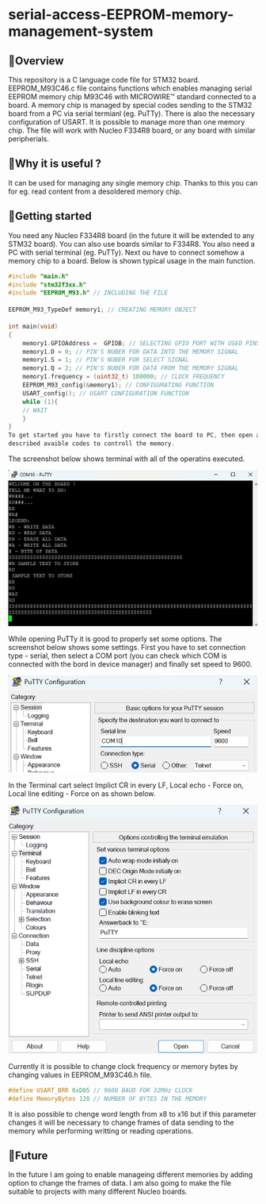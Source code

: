 # serial-access-EEPROM-memory-management-system

## 📌Overview
This repository is a C language code file for STM32 board. EEPROM_M93C46.c file contains functions which enables managing serial EEPROM memory chip M93C46 with MICROWIRE™ standard connected to a board. A memory chip is managed by special codes sending to the STM32 board from a PC via serial termianl (eg. PuTTy). There is also the necessary configuration of USART. It is possible to manage more than one memory chip. The file will work with Nucleo F334R8 board, or any board with similar peripherials.

## 📌Why it is useful ?
It can be used for managing any single memory chip. Thanks to this you can for eg. read content from a desoldered memory chip.

## 📌Getting started 
You need any Nucleo F334R8 board (in the future it will be extended to any STM32 board). You can also use boards similar to F334R8. You also need a PC with serial terminal (eg. PuTTy).
Next ou have to connect somehow a memory chip to a board. Below is shown typical usage in the main function.
```c
#include "main.h"
#include "stm32f3xx.h"
#include "EEPROM_M93.h" // INCLUDING THE FILE 

EEPROM_M93_TypeDef memory1; // CREATING MEMORY OBJECT 

int main(void)
{
	memory1.GPIOAddress =  GPIOB; // SELECTING GPIO PORT WITH USED PINS
	memory1.D = 0; // PIN'S NUBER FOR DATA INTO THE MEMORY SIGNAL
	memory1.S = 1; // PIN'S NUBER FOR SELECT SIGNAL
	memory1.Q = 2; // PIN'S NUBER FOR DATA FROM THE MEMORY SIGNAL
	memory1.frequency = (uint32_t) 100000; // CLOCK FREQUENCY
	EEPROM_M93_config(&memory1); // CONFIGURATING FUNCTION 
	USART_config(); // USART CONFIGURATION FUNCTION
	while (1){
    // WAIT
	}
}
To get started you have to firstly connect the board to PC, then open a terminal and then reset the board. The entry text will be shown on the terminal's window. There are
described avaible codes to controll the memory.
```
The screenshot below shows terminal with all of the operatins executed.

![Opis alternatywny](images/Memory_Putty.png)

While opening PuTTy it is good to properly set some options. The screenshot below shows some settings. First you have to set connection type - serial, then select a COM port (you can check which COM is connected with the bord in device manager) and finally set speed to 9600.

![Opis alternatywny](images/Putty_tip_1.png)

In the Terminal cart select Implict CR in every LF, Local echo - Force on, Local line editing - Force on as shown below.

![Opis alternatywny](images/Putty_tip_2.png)

Currently it is possible to change clock frequency or memory bytes by changing values in EEPROM_M93C46.h file. 
```c
#define USART_BRR 0xD05 // 9600 BAUD FOR 32MHz CLOCK
#define MemoryBytes 128 // NUMBER OF BYTES IN THE MEMORY
```
It is also possible to chenge word length from x8 to x16 but if this parameter changes it will be necessary to change frames of data sending to the memory while performing writting or reading operations.

## 📌Future
In the future I am going to enable manageing different memories by adding option to change the frames of data. I am also going to make the file suitable to projects with many different Nucleo boards.



